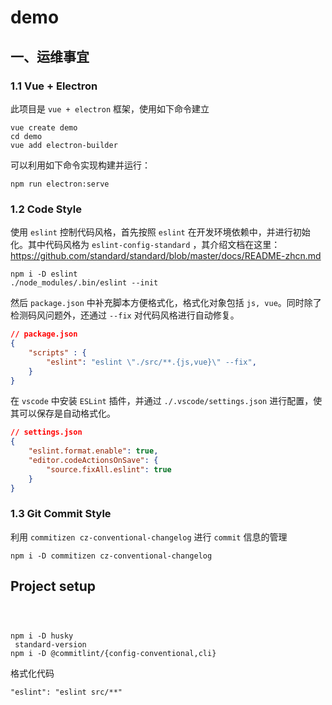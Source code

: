# demo

## 一、运维事宜

### 1.1 Vue + Electron 

此项目是 `vue + electron` 框架，使用如下命令建立

```shell
vue create demo
cd demo
vue add electron-builder
```

可以利用如下命令实现构建并运行：

```shell
npm run electron:serve
```

### 1.2 Code Style

使用 `eslint` 控制代码风格，首先按照 `eslint` 在开发环境依赖中，并进行初始化。其中代码风格为 `eslint-config-standard` ，其介绍文档在这里：https://github.com/standard/standard/blob/master/docs/README-zhcn.md

```shell
npm i -D eslint
./node_modules/.bin/eslint --init
```

然后 `package.json` 中补充脚本方便格式化，格式化对象包括 `js, vue`。同时除了检测码风问题外，还通过 `--fix` 对代码风格进行自动修复。 

```json
// package.json
{
    "scripts" : {
        "eslint": "eslint \"./src/**.{js,vue}\" --fix",
    }
}
```

在 `vscode` 中安装 `ESLint` 插件，并通过 `./.vscode/settings.json` 进行配置，使其可以保存是自动格式化。

```json
// settings.json
{
    "eslint.format.enable": true,
    "editor.codeActionsOnSave": {
        "source.fixAll.eslint": true
    }
}
```

### 1.3 Git Commit Style

利用 `commitizen cz-conventional-changelog` 进行 `commit` 信息的管理

```shell
npm i -D commitizen cz-conventional-changelog
```



## Project setup
```shell



npm i -D husky
 standard-version
npm i -D @commitlint/{config-conventional,cli}
```







格式化代码

```
"eslint": "eslint src/**"
```

